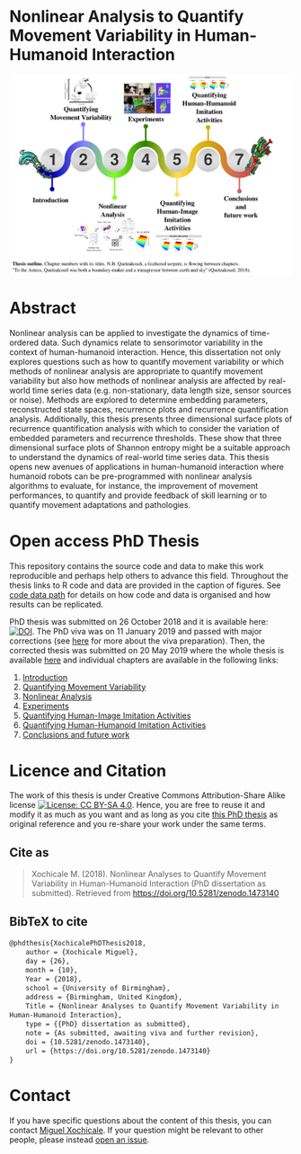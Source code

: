 # Nonlinear Analysis to Quantify Movement Variability in Human-Humanoid Interaction
![thesis-structure](/xtras/readme/images/thesis-structure/thesis-structure.png)

# Abstract 
Nonlinear analysis can be applied to investigate 
the dynamics of time-ordered data.
Such dynamics relate to sensorimotor 
variability in the context of human-humanoid interaction.
Hence, this dissertation not only explores questions such as 
how to quantify movement variability 
or which methods of nonlinear analysis are appropriate 
to quantify movement variability 
but also how methods of nonlinear analysis are affected 
by real-world time series data (e.g. non-stationary, data length size, 
sensor sources or noise).
Methods are explored to determine embedding parameters, 
reconstructed state spaces, recurrence plots and 
recurrence quantification analysis. 
Additionally, this thesis presents three dimensional surface plots of 
recurrence quantification analysis with which to consider 
the variation of embedded parameters and recurrence thresholds.
These show that three dimensional 
surface plots of Shannon entropy might be a suitable approach 
to understand the dynamics of real-world time series data. 
This thesis opens new avenues of applications in human-humanoid interaction
where humanoid robots can be pre-programmed with nonlinear analysis algorithms 
to evaluate, for instance, the improvement of movement performances,
to quantify and provide feedback of skill learning
or to quantify movement adaptations and pathologies.

# Open access PhD Thesis
This repository contains the source code and data
to make this work reproducible 
and perhaps help others to advance this field.
Throughout the thesis links to R code and data 
are provided in the caption of figures.
See [code data path](/0_code_data) 
for details on how code and data 
is organised and how results can be replicated. 

PhD thesis was submitted on 26 October 2018 and it is available here: [![DOI](https://zenodo.org/badge/DOI/10.5281/zenodo.1473140.svg)](https://doi.org/10.5281/zenodo.1473140). The PhD viva was on 11 January 2019 
and passed with major corrections (see [here](https://github.com/mxochicale/phd-thesis/tree/master/xtras/viva) for more about the viva preparation). 
Then, the corrected thesis was submitted on 20 May 2019 where 
the whole thesis is available 
[here](https://github.com/mxochicale/phd-thesis/releases/download/v2.0-beta/thesis.pdf) 
and individual chapters are available in the following links:

1. [Introduction](/xtras/corrections/major-corrections-28-01-2019/pdfs/splitted_thesis_to_be_examined/1_ch1.pdf)
2. [Quantifying Movement Variability](/xtras/corrections/major-corrections-28-01-2019/pdfs/splitted_thesis_to_be_examined/2_ch2.pdf)
3. [Nonlinear Analysis](/xtras/corrections/major-corrections-28-01-2019/pdfs/splitted_thesis_to_be_examined/3_ch3.pdf)
4. [Experiments](/xtras/corrections/major-corrections-28-01-2019/pdfs/splitted_thesis_to_be_examined/4_ch4.pdf)
5. [Quantifying Human-Image Imitation Activities](/xtras/corrections/major-corrections-28-01-2019/pdfs/splitted_thesis_to_be_examined/5_ch5.pdf)
6. [Quantifying Human-Humanoid Imitation Activities](/xtras/corrections/major-corrections-28-01-2019/pdfs/splitted_thesis_to_be_examined/6_ch6.pdf)
7. [Conclusions and future work](/xtras/corrections/major-corrections-28-01-2019/pdfs/splitted_thesis_to_be_examined/7_ch7.pdf)

# Licence and Citation
The work of this thesis is under Creative Commons Attribution-Share Alike license [![License: CC BY-SA 4.0](https://licensebuttons.net/l/by-sa/4.0/80x15.png)](https://creativecommons.org/licenses/by-sa/4.0/).
Hence, you are free to reuse it and modify it as much as you want
and as long as you cite [this PhD thesis](https://github.com/mxochicale/phd-thesis) 
as original reference and you re-share your work under the same terms.
 
## Cite as
> Xochicale M. (2018). Nonlinear Analyses to Quantify Movement Variability in Human-Humanoid Interaction (PhD dissertation as submitted). 
Retrieved from https://doi.org/10.5281/zenodo.1473140

## BibTeX to cite
```
@phdthesis{XochicalePhDThesis2018,
	author = {Xochicale Miguel},
	day = {26},
	month = {10},
	Year = {2018},
	school = {University of Birmingham},
	address = {Birmingham, United Kingdom},
	Title = {Nonlinear Analyses to Quantify Movement Variability in Human-Humanoid Interaction},
	type = {{PhD} dissertation as submitted},
	note = {As submitted, awaiting viva and further revision},
	doi = {10.5281/zenodo.1473140},
	url = {https://doi.org/10.5281/zenodo.1473140}
}
```

# Contact 
If you have specific questions about the content of this thesis, you can contact 
[Miguel Xochicale](mailto:perez.xochicale@gmail.com?subject="[PhD-thesis]"). 
If your question might be relevant to other people, please instead 
[open an issue](https://github.com/mxochicale/phd-thesis/issues).

